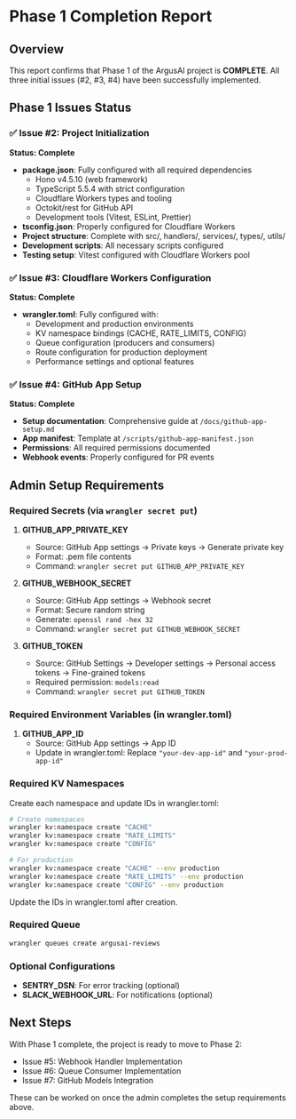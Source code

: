 # Phase 1 Completion Report

## Overview
This report confirms that Phase 1 of the ArgusAI project is **COMPLETE**. All three initial issues (#2, #3, #4) have been successfully implemented.

## Phase 1 Issues Status

### ✅ Issue #2: Project Initialization
**Status: Complete**

- **package.json**: Fully configured with all required dependencies
  - Hono v4.5.10 (web framework)
  - TypeScript 5.5.4 with strict configuration
  - Cloudflare Workers types and tooling
  - Octokit/rest for GitHub API
  - Development tools (Vitest, ESLint, Prettier)
- **tsconfig.json**: Properly configured for Cloudflare Workers
- **Project structure**: Complete with src/, handlers/, services/, types/, utils/
- **Development scripts**: All necessary scripts configured
- **Testing setup**: Vitest configured with Cloudflare Workers pool

### ✅ Issue #3: Cloudflare Workers Configuration
**Status: Complete**

- **wrangler.toml**: Fully configured with:
  - Development and production environments
  - KV namespace bindings (CACHE, RATE_LIMITS, CONFIG)
  - Queue configuration (producers and consumers)
  - Route configuration for production deployment
  - Performance settings and optional features

### ✅ Issue #4: GitHub App Setup
**Status: Complete**

- **Setup documentation**: Comprehensive guide at `/docs/github-app-setup.md`
- **App manifest**: Template at `/scripts/github-app-manifest.json`
- **Permissions**: All required permissions documented
- **Webhook events**: Properly configured for PR events

## Admin Setup Requirements

### Required Secrets (via `wrangler secret put`)

1. **GITHUB_APP_PRIVATE_KEY**
   - Source: GitHub App settings → Private keys → Generate private key
   - Format: .pem file contents
   - Command: `wrangler secret put GITHUB_APP_PRIVATE_KEY`

2. **GITHUB_WEBHOOK_SECRET**
   - Source: GitHub App settings → Webhook secret
   - Format: Secure random string
   - Generate: `openssl rand -hex 32`
   - Command: `wrangler secret put GITHUB_WEBHOOK_SECRET`

3. **GITHUB_TOKEN**
   - Source: GitHub Settings → Developer settings → Personal access tokens → Fine-grained tokens
   - Required permission: `models:read`
   - Command: `wrangler secret put GITHUB_TOKEN`

### Required Environment Variables (in wrangler.toml)

1. **GITHUB_APP_ID**
   - Source: GitHub App settings → App ID
   - Update in wrangler.toml: Replace `"your-dev-app-id"` and `"your-prod-app-id"`

### Required KV Namespaces

Create each namespace and update IDs in wrangler.toml:

```bash
# Create namespaces
wrangler kv:namespace create "CACHE"
wrangler kv:namespace create "RATE_LIMITS"
wrangler kv:namespace create "CONFIG"

# For production
wrangler kv:namespace create "CACHE" --env production
wrangler kv:namespace create "RATE_LIMITS" --env production
wrangler kv:namespace create "CONFIG" --env production
```

Update the IDs in wrangler.toml after creation.

### Required Queue

```bash
wrangler queues create argusai-reviews
```

### Optional Configurations

- **SENTRY_DSN**: For error tracking (optional)
- **SLACK_WEBHOOK_URL**: For notifications (optional)

## Next Steps

With Phase 1 complete, the project is ready to move to Phase 2:
- Issue #5: Webhook Handler Implementation
- Issue #6: Queue Consumer Implementation
- Issue #7: GitHub Models Integration

These can be worked on once the admin completes the setup requirements above.